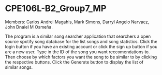 # CPE106L-B2_Group7_MP
Members:
   Carlos Andrei Magahis,
   Mark Simons,
   Darryl Angelo Narvaez,
   John Dnaiel M Osmeña.

The program is a similar song searcher application that searchers a open source spotify song database for the list songs and song statistics.
Click the login button if you have an existing account or click the sign up button if you are a new user.
Type in the ID of the song you want reccomendations to. Then choose by which factors you want the song to be similar to by clicking the respective buttons. 
Click the Generate button to display the list of similar songs.
